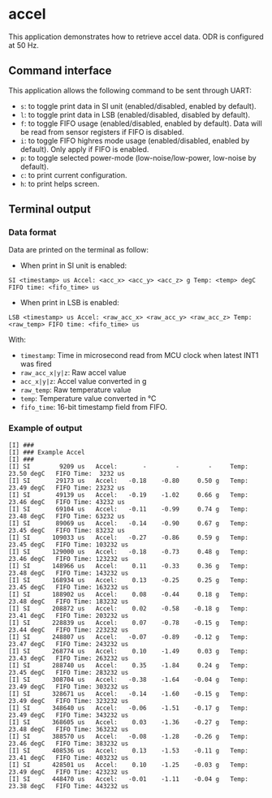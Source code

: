 # accel

This application demonstrates how to retrieve accel data. ODR is configured at 50 Hz.

## Command interface

This application allows the following command to be sent through UART:
* `s`: to toggle print data in SI unit (enabled/disabled, enabled by default).
* `l`: to toggle print data in LSB (enabled/disabled, disabled by default).
* `f`: to toggle FIFO usage (enabled/disabled, enabled by default). Data will be read from sensor registers if FIFO is disabled.
* `i`: to toggle FIFO highres mode usage (enabled/disabled, enabled by default). Only apply if FIFO is enabled.
* `p`: to toggle selected power-mode (low-noise/low-power, low-noise by default).
* `c`: to print current configuration.
* `h`: to print helps screen.

## Terminal output

### Data format

Data are printed on the terminal as follow:

* When print in SI unit is enabled:
```
SI <timestamp> us Accel: <acc_x> <acc_y> <acc_z> g Temp: <temp> degC FIFO time: <fifo_time> us
```
* When print in LSB is enabled:
```
LSB <timestamp> us Accel: <raw_acc_x> <raw_acc_y> <raw_acc_z> Temp: <raw_temp> FIFO time: <fifo_time> us
```

With:
* `timestamp`: Time in microsecond read from MCU clock when latest INT1 was fired
* `raw_acc_x|y|z`: Raw accel value
* `acc_x|y|z`: Accel value converted in g
* `raw_temp`: Raw temperature value
* `temp`: Temperature value converted in °C
* `fifo_time`: 16-bit timestamp field from FIFO.

### Example of output

```
[I] ###
[I] ### Example Accel
[I] ###
[I] SI        9209 us   Accel:       -        -        -     Temp:  23.50 degC   FIFO Time:  3232 us
[I] SI       29173 us   Accel:   -0.18    -0.80     0.50 g   Temp:  23.49 degC   FIFO Time: 23232 us
[I] SI       49139 us   Accel:   -0.19    -1.02     0.66 g   Temp:  23.46 degC   FIFO Time: 43232 us
[I] SI       69104 us   Accel:   -0.11    -0.99     0.74 g   Temp:  23.48 degC   FIFO Time: 63232 us
[I] SI       89069 us   Accel:   -0.14    -0.90     0.67 g   Temp:  23.45 degC   FIFO Time: 83232 us
[I] SI      109033 us   Accel:   -0.27    -0.86     0.59 g   Temp:  23.45 degC   FIFO Time: 103232 us
[I] SI      129000 us   Accel:   -0.18    -0.73     0.48 g   Temp:  23.46 degC   FIFO Time: 123232 us
[I] SI      148966 us   Accel:    0.11    -0.33     0.36 g   Temp:  23.48 degC   FIFO Time: 143232 us
[I] SI      168934 us   Accel:    0.13    -0.25     0.25 g   Temp:  23.45 degC   FIFO Time: 163232 us
[I] SI      188902 us   Accel:    0.08    -0.44     0.18 g   Temp:  23.48 degC   FIFO Time: 183232 us
[I] SI      208872 us   Accel:    0.02    -0.58    -0.18 g   Temp:  23.41 degC   FIFO Time: 203232 us
[I] SI      228839 us   Accel:    0.07    -0.78    -0.15 g   Temp:  23.44 degC   FIFO Time: 223232 us
[I] SI      248807 us   Accel:   -0.07    -0.89    -0.12 g   Temp:  23.47 degC   FIFO Time: 243232 us
[I] SI      268774 us   Accel:    0.10    -1.49     0.03 g   Temp:  23.43 degC   FIFO Time: 263232 us
[I] SI      288740 us   Accel:    0.35    -1.84     0.24 g   Temp:  23.45 degC   FIFO Time: 283232 us
[I] SI      308704 us   Accel:   -0.38    -1.64    -0.04 g   Temp:  23.49 degC   FIFO Time: 303232 us
[I] SI      328671 us   Accel:   -0.14    -1.60    -0.15 g   Temp:  23.49 degC   FIFO Time: 323232 us
[I] SI      348640 us   Accel:   -0.06    -1.51    -0.17 g   Temp:  23.49 degC   FIFO Time: 343232 us
[I] SI      368605 us   Accel:    0.03    -1.36    -0.27 g   Temp:  23.48 degC   FIFO Time: 363232 us
[I] SI      388570 us   Accel:   -0.08    -1.28    -0.26 g   Temp:  23.46 degC   FIFO Time: 383232 us
[I] SI      408536 us   Accel:    0.13    -1.53    -0.11 g   Temp:  23.41 degC   FIFO Time: 403232 us
[I] SI      428501 us   Accel:    0.10    -1.25    -0.03 g   Temp:  23.49 degC   FIFO Time: 423232 us
[I] SI      448470 us   Accel:   -0.01    -1.11    -0.04 g   Temp:  23.38 degC   FIFO Time: 443232 us
```

